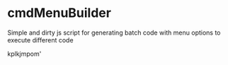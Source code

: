 # cmdMenuBuilder
Simple and dirty js script for generating batch code with menu options to execute different code

kplkjmpom'

